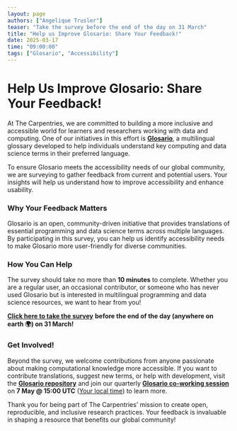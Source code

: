 ```yaml
---
layout: page
authors: ["Angelique Trusler"]
teaser: "Take the survey before the end of the day on 31 March"
title: "Help us Improve Glosario: Share Your Feedback!"
date: 2025-03-17
time: "09:00:00"
tags: ["Glosario", "Accessibility"]
---
```


# Help Us Improve Glosario: Share Your Feedback!

At The Carpentries, we are committed to building a more inclusive and accessible world for learners and researchers working with data and computing. One of our initiatives in this effort is [**Glosario**](https://glosario.carpentries.org/), a multilingual glossary developed to help individuals understand key computing and data science terms in their preferred language.

To ensure Glosario meets the accessibility needs of our global community, we are surveying to gather feedback from current and potential users. Your insights will help us understand how to improve accessibility and enhance usability.

### **Why Your Feedback Matters**

Glosario is an open, community-driven initiative that provides translations of essential programming and data science terms across multiple languages. By participating in this survey, you can help us identify accessibility needs to make Glosario more user-friendly for diverse communities.

### **How You Can Help**

The survey should take no more than **10 minutes** to complete. Whether you are a regular user, an occasional contributor, or someone who has never used Glosario but is interested in multilingual programming and data science resources, we want to hear from you!

[**Click here to take the survey**](https://docs.google.com/forms/d/e/1FAIpQLSfRad4PbscQ2USdvL73NQosDSyPb2nzVcFPKKRVNywKdTb58Q/viewform?usp=header) **before the end of the day (anywhere on earth 🌍) on 31 March!**

### **Get Involved!**

Beyond the survey, we welcome contributions from anyone passionate about making computational knowledge more accessible. If you want to contribute translations, suggest new terms, or help with development, visit the **[Glosario repository](https://github.com/carpentries/glosario)** and join our quarterly **[Glosario co-working session](https://pad.carpentries.org/community-sessions-2025)** on **7 May @ 15:00 UTC** ([Your local time](https://www.timeanddate.com/worldclock/fixedtime.html?msg=Glosario+Coworking&iso=20250507T15&p1=1440&ah=1)) to learn more. 

Thank you for being part of The Carpentries’ mission to create open, reproducible, and inclusive research practices. Your feedback is invaluable in shaping a resource that benefits our global community!
